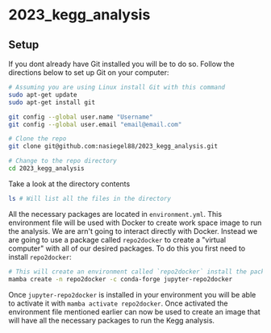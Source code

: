 # 2023_kegg_analysis

## Setup
If you dont already have Git installed you will be to do so. Follow the directions below to set up Git on your computer:

```bash
# Assuming you are using Linux install Git with this command
sudo apt-get update
sudo apt-get install git
```

```bash
git config --global user.name "Username"
git config --global user.email "email@email.com"
```

```bash
# Clone the repo
git clone git@github.com:nasiegel88/2023_kegg_analysis.git
```

```bash
# Change to the repo directory
cd 2023_kegg_analysis
```

Take a look at the directory contents
```bash
ls # Will list all the files in the directory
```

All the necessary packages are located in `environment.yml`. This environment file will be used with Docker to create work space image to run the analysis. We are arn't going to interact directly with Docker. Instead we are going to use a package called `repo2docker` to create a "virtual computer" with all of our desired packages. To do this you first need to install `repo2docker`:

```bash
# This will create an environment called `repo2docker` install the package `jupyter-repo2docker`
mamba create -n repo2docker -c conda-forge jupyter-repo2docker
```

Once `jupyter-repo2docker` is installed in your environment you will be able to activate it with `mamba activate repo2docker`. Once activated the environment file mentioned earlier can now be used to create an image that will have all the necessary packages to run the Kegg analysis.